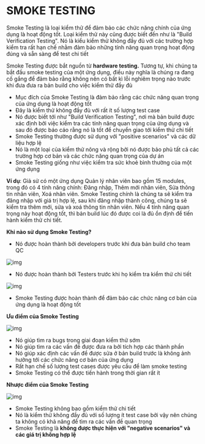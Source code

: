 # SMOKE TESTING

Smoke Testing là loại kiểm thử để đảm bảo các chức năng chính của ứng dụng là hoạt động tốt. Loại kiểm thử này cũng được biết đến như là "Build Verification Testing". Nó là kiểu kiểm thử không đầy đủ với các trường hợp kiểm tra rất hạn chế nhằm đảm bảo những tính năng quan trọng hoạt động đúng và sẵn sàng để test chi tiết

Smoke Testing được bắt nguồn từ **hardware testing.** Tương tự, khi chúng ta bắt đầu smoke testing của một ứng dụng, điều này nghĩa là chúng ra đang cố gắng để đảm bảo rằng không nên có bất kì lỗi nghiêm trọng nào trước khi đưa đưa ra bản build cho việc kiểm thử đầy đủ

- Mục đích của Smoke Testing là đảm bảo rằng các chức năng quan trọng của ứng dụng là hoạt động tốt
- Đây là kiểm thử không đầy đủ với rất ít số lượng test case
- Nó được biết tới như "Build Verification Testing", nơi mà bản build được xác định bởi việc kiểm tra các tính năng quan trọng của ứng dụng và sau đó được báo cáo rằng nó là tốt để chuyển giao tới kiểm thử chi tiết
- Smoke Testing thường được sử dụng với "positive scenarios" và các dữ liệu hợp lệ
- Nó là một loại của kiểm thử nông và rộng bởi nó được bảo phủ tất cả các trường hợp cơ bản và các chức năng quan trọng của dự án
- Smoke Testing giống như việc kiểm tra sức khoẻ bình thường của một ứng dụng

**Ví dụ**: Giả sử có một ứng dụng Quản lý nhân viên bao gồm 15 modules, trong đó có 4 tính năng chính: Đăng nhập, Thêm mới nhân viên, Sửa thông tin nhân viên, Xoá nhân viên. Smoke Testing chính là chúng ta sẽ kiểm tra đăng nhập với giá trị hợp lệ, sau khi đăng nhập thành công, chúng ta sẽ kiểm tra thêm mới, sửa và xoá thông tin nhân viên. Nếu 4 tính năng quan trọng này hoạt động tốt, thì bản build lúc đó được coi là đủ ổn định để tiến hành kiểm thử chi tiết.

**Khi nào sử dụng Smoke Testing?**

- Nó được hoàn thành bởi developers trước khi đưa bản build cho team QC

![img](https://blog.pirago.vn/content/images/2022/04/image-14.png)

- Nó được hoàn thành bởi Testers trước khi họ kiểm tra kiểm thử chi tiết

![img](https://blog.pirago.vn/content/images/2022/04/image-12.png)

- Smoke Testing được hoàn thành để đảm bảo các chức năng cơ bản của ứng dụng là hoạt động tốt

**Ưu điểm của Smoke Testing**

![img](https://blog.pirago.vn/content/images/2022/04/image-16.png)

- Nó giúp tìm ra bugs trong giai đoạn kiểm thử sớm
- Nó giúp tìm ra các vấn đề được đưa ra bởi tích hợp các thành phần
- Nó giúp xác định các vấn đề được sửa ở bản build trước là không ảnh hưởng tới các chức năng cơ bản của ứng dụng
- Rất hạn chế số lượng test cases được yêu cầu để làm smoke testing
- Smoke Testing có thể được tiến hành trong thời gian rất ít

**Nhược điểm của Smoke Testing**

![img](https://blog.pirago.vn/content/images/2022/04/image-18.png)

- Smoke Testing không bao gồm kiểm thử chi tiết
- Nó là kiểm thử không đầy đủ với số lượng ít test case bởi vậy nên chúng ta không có khả năng để tìm ra các vấn đề quan trọng
- Smoke Testing là **không được thực hiện với "negative scenarios" và các giá trị không hợp lệ**